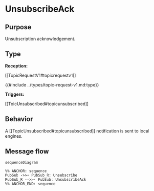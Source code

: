 <div class="message">

# UnsubscribeAck

## Purpose

<!-- ANCHOR: purpose -->
Unsubscription acknowledgement.
<!-- ANCHOR_END: purpose -->

## Type

 <!-- ANCHOR: type -->
**Reception:**

[[TopicRequestV1#topicrequestv1]]

{{#include ../types/topic-request-v1.md:type}}

**Triggers:**

[[ToicUnsubscribed#topicunsubscribed]]

<!-- ANCHOR_END: type -->

## Behavior

<!-- ANCHOR: behavior -->
A [[TopicUnsubscribed#topicunsubscribed]] notification is sent to local engines.
<!-- ANCHOR_END: behavior -->

## Message flow

<!-- ANCHOR: messages -->
```mermaid
sequenceDiagram

%% ANCHOR: sequence
PubSub ->>+ PubSub_R: Unsubscribe
PubSub_R -->>- PubSub: UnsubscribeAck
%% ANCHOR_END: sequence
```
<!-- ANCHOR_END: messages -->

</div>
